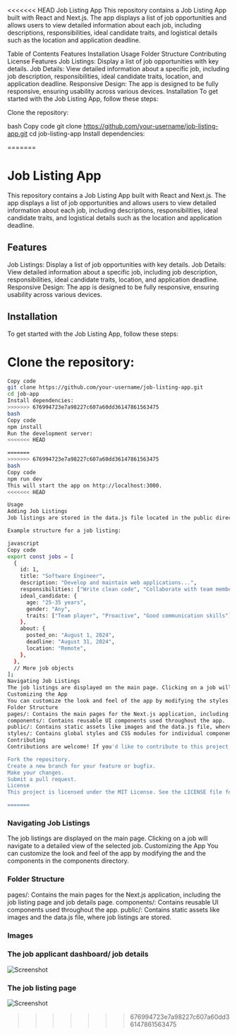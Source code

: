 <<<<<<< HEAD
Job Listing App
This repository contains a Job Listing App built with React and Next.js. The app displays a list of job opportunities and allows users to view detailed information about each job, including descriptions, responsibilities, ideal candidate traits, and logistical details such as the location and application deadline.

Table of Contents
Features
Installation
Usage
Folder Structure
Contributing
License
Features
Job Listings: Display a list of job opportunities with key details.
Job Details: View detailed information about a specific job, including job description, responsibilities, ideal candidate traits, location, and application deadline.
Responsive Design: The app is designed to be fully responsive, ensuring usability across various devices.
Installation
To get started with the Job Listing App, follow these steps:

Clone the repository:

bash
Copy code
git clone https://github.com/your-username/job-listing-app.git
cd job-listing-app
Install dependencies:

=======
# Job Listing App
This repository contains a Job Listing App built with React and Next.js. The app displays a list of job opportunities and allows users to view detailed information about each job, including descriptions, responsibilities, ideal candidate traits, and logistical details such as the location and application deadline.
 ## Features
Job Listings: Display a list of job opportunities with key details.
Job Details: View detailed information about a specific job, including job description, responsibilities, ideal candidate traits, location, and application deadline.
Responsive Design: The app is designed to be fully responsive, ensuring usability across various devices.

## Installation
To get started with the Job Listing App, follow these steps:

 # Clone the repository:
```bash
Copy code
git clone https://github.com/your-username/job-listing-app.git
cd job-app
Install dependencies:
>>>>>>> 676994723e7a98227c607a60dd36147861563475
bash
Copy code
npm install
Run the development server:
<<<<<<< HEAD

=======
>>>>>>> 676994723e7a98227c607a60dd36147861563475
bash
Copy code
npm run dev
This will start the app on http://localhost:3000.
<<<<<<< HEAD

Usage
Adding Job Listings
Job listings are stored in the data.js file located in the public directory. Each job is an object with properties like id, title, description, responsibilities, ideal_candidate, and about.

Example structure for a job listing:

javascript
Copy code
export const jobs = [
  {
    id: 1,
    title: "Software Engineer",
    description: "Develop and maintain web applications...",
    responsibilities: ["Write clean code", "Collaborate with team members"],
    ideal_candidate: {
      age: "25-35 years",
      gender: "Any",
      traits: ["Team player", "Proactive", "Good communication skills"],
    },
    about: {
      posted_on: "August 1, 2024",
      deadline: "August 31, 2024",
      location: "Remote",
    },
  },
  // More job objects
];
Navigating Job Listings
The job listings are displayed on the main page. Clicking on a job will navigate to a detailed view of the selected job.
Customizing the App
You can customize the look and feel of the app by modifying the styles in the styles directory and the components in the components directory.
Folder Structure
pages/: Contains the main pages for the Next.js application, including the job listing page and job details page.
components/: Contains reusable UI components used throughout the app.
public/: Contains static assets like images and the data.js file, where job listings are stored.
styles/: Contains global styles and CSS modules for individual components.
Contributing
Contributions are welcome! If you'd like to contribute to this project, please follow these steps:

Fork the repository.
Create a new branch for your feature or bugfix.
Make your changes.
Submit a pull request.
License
This project is licensed under the MIT License. See the LICENSE file for more details.

=======
```

### Navigating Job Listings
The job listings are displayed on the main page. Clicking on a job will navigate to a detailed view of the selected job.
Customizing the App
You can customize the look and feel of the app by modifying the and the components in the components directory.

### Folder Structure
pages/: Contains the main pages for the Next.js application, including the job listing page and job details page.
components/: Contains reusable UI components used throughout the app.
public/: Contains static assets like images and the data.js file, where job listings are stored.

### Images

### The job applicant dashboard/ job details
![Screenshot](public/default.png)

### The job listing page
![Screenshot](public/error.png)




>>>>>>> 676994723e7a98227c607a60dd36147861563475
